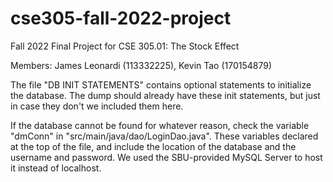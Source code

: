 # cse305-fall-2022-project
Fall 2022 Final Project for CSE 305.01:
The Stock Effect

Members:
James Leonardi (113332225),
Kevin Tao (170154879)

The file "DB INIT STATEMENTS" contains optional statements to initialize the database. The dump should already have these init statements, but just in case they don't we included them here.

If the database cannot be found for whatever reason, check the variable "dmConn" in "src/main/java/dao/LoginDao.java". These variables declared at the top of the file, and include the location of the database and the username and password. We used the SBU-provided MySQL Server to host it instead of localhost.
